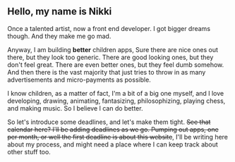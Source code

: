 ## Hello, my name is Nikki

Once a talented artist, now a front end developer. I got bigger dreams though. And they make me go mad.

Anyway, I am building **better** children apps, Sure there are nice ones out there, but they look too generic. There are good looking ones, but they don't feel great. There are even better ones, but they feel dumb somehow. And then there is the vast majority that just tries to throw in as many advertisements and micro-payments as possible. 

I know children, as a matter of fact, I'm a bit of a big one myself, and I love developing, drawing, animating, fantasizing, philosophizing, playing chess, and making music. So I believe I can do better.

So let's introduce some deadlines, and let's make them tight. ~~See that calendar here? I'll be adding deadlines as we go. Pumping out apps, one per month, or well the first deadline is about this website~~,  I'll be writing here about my process, and might need a place where I can keep track about other stuff too.

<section class='yellow'>
<div class='put-calendar-in-here'></div>
<script>
    //remember month counting starts from 0
	let deadlines = [{date:new Date(2022, 9, 31), description: 'this website', success:true},
	                 {date:new Date(2022, 10, 31), description: 'character creation kit', success:false},
                     {date:new Date(2022, 11, 14), description: 'character creation kit',  success:false},
					 {date:new Date(2022, 11, 31), description: 'character creation kit',  success:false },
					  {date:new Date(2023, 0, 14), description: 'character creation kit '}];
	buildCalendar(deadlines);
</script>

</section>
